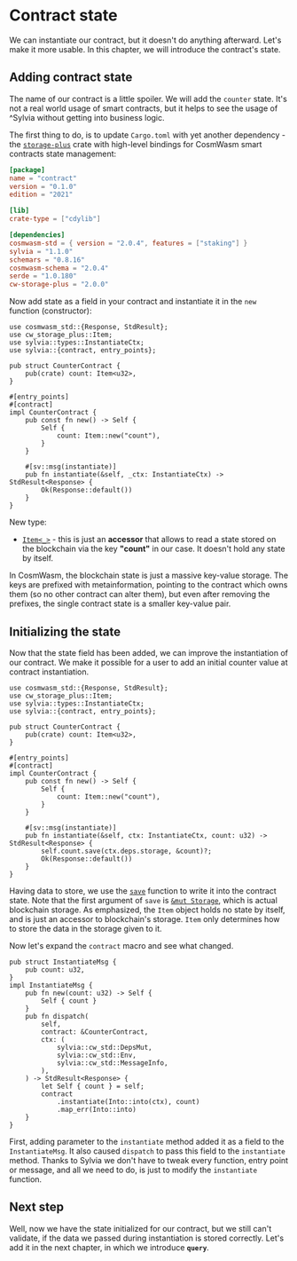 # Contract state 

We can instantiate our contract, but it doesn't do anything afterward.
Let's make it more usable. In this chapter, we will introduce the contract's state.

## Adding contract state

The name of our contract is a little spoiler. We will add the `counter` state. It's not a real world 
usage of smart contracts, but it helps to see the usage of ^Sylvia without getting into business logic.

The first thing to do, is to update `Cargo.toml` with yet another dependency - the
[`storage-plus`](https://crates.io/crates/cw-storage-plus) crate with high-level bindings for
CosmWasm smart contracts state management:

```toml
[package]
name = "contract"
version = "0.1.0"
edition = "2021"

[lib]
crate-type = ["cdylib"]

[dependencies]
cosmwasm-std = { version = "2.0.4", features = ["staking"] }
sylvia = "1.1.0"
schemars = "0.8.16"
cosmwasm-schema = "2.0.4"
serde = "1.0.180"
cw-storage-plus = "2.0.0"
```

Now add state as a field in your contract and instantiate it in the `new` function (constructor):

```rust,noplayground
use cosmwasm_std::{Response, StdResult};
use cw_storage_plus::Item;
use sylvia::types::InstantiateCtx;
use sylvia::{contract, entry_points};

pub struct CounterContract {
    pub(crate) count: Item<u32>,
}

#[entry_points]
#[contract]
impl CounterContract {
    pub const fn new() -> Self {
        Self {
            count: Item::new("count"),
        }
    }

    #[sv::msg(instantiate)]
    pub fn instantiate(&self, _ctx: InstantiateCtx) -> StdResult<Response> {
        Ok(Response::default())
    }
}
```

New type:

- [`Item<_>`](https://docs.rs/cw-storage-plus/1.1.0/cw_storage_plus/struct.Item.html) - this is 
just an **accessor** that allows to read a state stored on the blockchain via the key **"count"**
in our case. It doesn't hold any state by itself.

In CosmWasm, the blockchain state is just a massive key-value storage. The keys are prefixed with
metainformation, pointing to the contract which owns them (so no other contract can alter them),
but even after removing the prefixes, the single contract state is a smaller key-value pair.

## Initializing the state

Now that the state field has been added, we can improve the instantiation of our contract.
We make it possible for a user to add an initial counter value at contract instantiation.

```rust,noplayground
use cosmwasm_std::{Response, StdResult};
use cw_storage_plus::Item;
use sylvia::types::InstantiateCtx;
use sylvia::{contract, entry_points};

pub struct CounterContract {
    pub(crate) count: Item<u32>,
}

#[entry_points]
#[contract]
impl CounterContract {
    pub const fn new() -> Self {
        Self {
            count: Item::new("count"),
        }
    }

    #[sv::msg(instantiate)]
    pub fn instantiate(&self, ctx: InstantiateCtx, count: u32) -> StdResult<Response> {
        self.count.save(ctx.deps.storage, &count)?;
        Ok(Response::default())
    }
}
```

Having data to store, we use the
[`save`](https://docs.rs/cw-storage-plus/1.1.0/cw_storage_plus/struct.Item.html#method.save)
function to write it into the contract state. Note that the first argument of `save` is
[`&mut Storage`](https://docs.rs/cosmwasm-std/1.1.0/cosmwasm_std/trait.Storage.html), which is
actual blockchain storage. As emphasized, the `Item` object holds no state by itself,
and is just an accessor to blockchain's storage. `Item` only determines how to store
the data in the storage given to it.

Now let's expand the `contract` macro and see what changed.

```rust,noplayground
pub struct InstantiateMsg {
    pub count: u32,
}
impl InstantiateMsg {
    pub fn new(count: u32) -> Self {
        Self { count }
    }
    pub fn dispatch(
        self,
        contract: &CounterContract,
        ctx: (
            sylvia::cw_std::DepsMut,
            sylvia::cw_std::Env,
            sylvia::cw_std::MessageInfo,
        ),
    ) -> StdResult<Response> {
        let Self { count } = self;
        contract
            .instantiate(Into::into(ctx), count)
            .map_err(Into::into)
    }
}
```

First, adding parameter to the `instantiate` method added it as a field to the `InstantiateMsg`.
It also caused `dispatch` to pass this field to the `instantiate` method. Thanks to Sylvia we don't
have to tweak every function, entry point or message, and all we need to do, is just to modify
the `instantiate` function.

## Next step

Well, now we have the state initialized for our contract, but we still can't validate,
if the data we passed during instantiation is stored correctly.
Let's add it in the next chapter, in which we introduce **`query`**.

